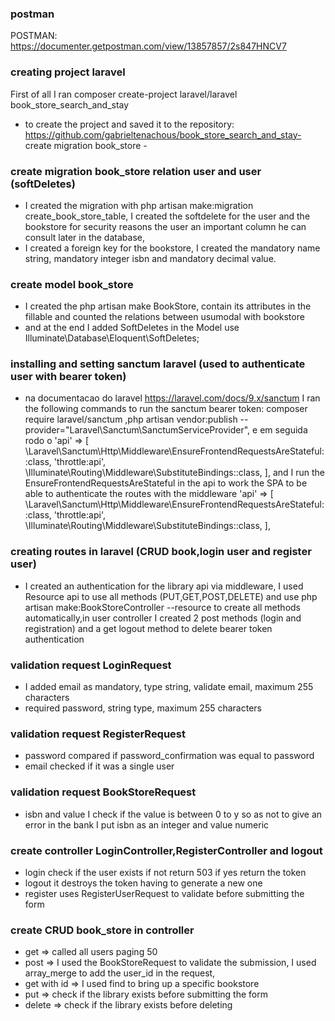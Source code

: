 ### postman
POSTMAN: https://documenter.getpostman.com/view/13857857/2s847HNCV7

### creating project laravel
 First of all I ran composer create-project laravel/laravel book_store_search_and_stay
 * to create the project and saved it to the repository: https://github.com/gabrieltenachous/book_store_search_and_stay- create migration book_store -

### create migration book_store relation user and user (softDeletes)
* I created the migration with php artisan make:migration create_book_store_table, I created the softdelete for the user and the bookstore for security reasons the user an important column he can consult later in the database,
* I created a foreign key for the bookstore, I created the mandatory name string, mandatory integer isbn and mandatory decimal value.

### create model book_store
 * I created the php artisan make BookStore, contain its attributes in the fillable and counted the relations between usumodal with bookstore
 * and at the end I added SoftDeletes in the Model use Illuminate\Database\Eloquent\SoftDeletes;

### installing and setting sanctum laravel (used to authenticate user with bearer token)
* na documentacao do laravel https://laravel.com/docs/9.x/sanctum I ran the following commands to run the sanctum bearer token: composer require laravel/sanctum
,php artisan vendor:publish --provider="Laravel\Sanctum\SanctumServiceProvider", e em seguida rodo o 'api' => [
    \Laravel\Sanctum\Http\Middleware\EnsureFrontendRequestsAreStateful::class,
    'throttle:api',
    \Illuminate\Routing\Middleware\SubstituteBindings::class,
],
and I run the EnsureFrontendRequestsAreStateful in the api to work the SPA to be able to authenticate the routes with the middleware
'api' => [
            \Laravel\Sanctum\Http\Middleware\EnsureFrontendRequestsAreStateful::class,
            'throttle:api',
            \Illuminate\Routing\Middleware\SubstituteBindings::class,
        ],

### creating routes in laravel (CRUD book,login user and register user)
* I created an authentication for the library api via middleware, I used Resource api to use all methods (PUT,GET,POST,DELETE) and use php artisan make:BookStoreController --resource to create all methods automatically,in user controller I created 2 post methods (login and registration) and a get logout method to delete bearer token authentication 
### validation request LoginRequest
* I added email as mandatory, type string, validate email, maximum 255 characters
* required password, string type, maximum 255 characters
### validation request RegisterRequest 
* password compared if password_confirmation was equal to password
* email checked if it was a single user
### validation request BookStoreRequest
* isbn and value I check if the value is between 0 to y so as not to give an error in the bank I put isbn as an integer and value numeric
### create controller LoginController,RegisterController and logout
* login check if the user exists if not return 503 if yes return the token
* logout it destroys the token having to generate a new one
* register uses RegisterUserRequest to validate before submitting the form
### create CRUD book_store in controller 
* get => called all users paging 50
* post => I used the BookStoreRequest to validate the submission, I used array_merge to add the user_id in the request,
* get with id => I used find to bring up a specific bookstore
* put => check if the library exists before submitting the form
* delete => check if the library exists before deleting

